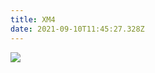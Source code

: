 ```yaml
---
title: XM4
date: 2021-09-10T11:45:27.328Z
---
```

![](/images/uploads/screenshot-2021-09-10-at-13.45.12.png)